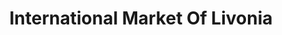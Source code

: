 ---
title: "International Market Of Livonia"
url: /livonia/international-market-of-livonia/
shop: Lebensmittel
---